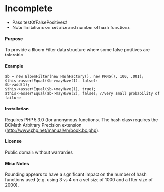 # Incomplete
* Pass testOfFalsePositives2
* Note limitations on set size and number of hash functions

#### Purpose
To provide a Bloom Filter data structure where some false positives are tolerable

#### Example
    $b = new BloomFilter(new HashFactory(), new PRNG(), 100, .001);
    $this->assertEqual($b->mayHave(1), false);
    $b->add(1);
    $this->assertEqual($b->mayHave(1), true);
    $this->assertEqual($b->mayHave(2), false); //very small probability of failure

#### Installation
Requires PHP 5.3.0 (for anonymous functions).  The hash class requires the BCMath Arbitrary Precision extension (http://www.php.net/manual/en/book.bc.php).

#### License
Public domain without warranties

#### Misc Notes
Rounding appears to have a significant impact on the number of hash functions used (e.g. using 3 vs 4 on a set size of 1000 and a filter size of 2000).   